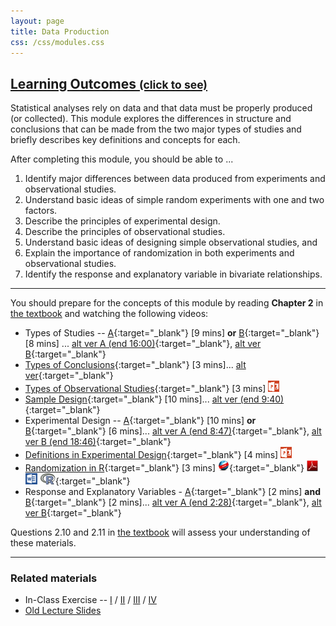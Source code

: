 ```yaml
---
layout: page
title: Data Production
css: /css/modules.css
---
```


<div class="panel-group-ILOs">
  <div class="panel panel-default">
    <div class="panel-heading">
      <h2 class="panel-title">
        <a data-toggle="collapse" href="#ILOs">Learning Outcomes <small>(click to see)</small></a>
      </h2>
    </div>
    <div id="ILOs" class="panel-collapse collapse">
      <div class="panel-body">
Statistical analyses rely on data and that data must be properly produced (or collected).  This module explores the differences in structure and conclusions that can be made from the two major types of studies and briefly describes key definitions and concepts for each.

<p>After completing this module, you should be able to ...</p>

<ol>
  <li>Identify major differences between data produced from experiments and observational studies.</li>
  <li>Understand basic ideas of simple random experiments with one and two factors.</li>
  <li>Describe the principles of experimental design.</li>
  <li>Describe the principles of observational studies.</li>
  <li>Understand basic ideas of designing simple observational studies, and</li>
  <li>Explain the importance of randomization in both experiments and observational studies.</li>
  <li>Identify the response and explanatory variable in bivariate relationships.</li>
</ol>
      </div>
    </div>
  </div>
</div>

----

You should prepare for the concepts of this module by reading **Chapter 2** in [the textbook](../../book/) and watching the following videos:

* Types of Studies -- [A](https://www.youtube.com/v/qksFkFh2ezo?version=3&autoplay=1&start=456&end=958){:target="_blank"} [9 mins] **or** [B](https://www.youtube.com/v/KDPBD3SPTPY?version=3&autoplay=1){:target="_blank"} [8 mins] ... [alt ver A (end 16:00)](https://www.youtube.com/watch?v=qksFkFh2ezo#t=456){:target="_blank"}, [alt ver B](https://www.youtube.com/watch?v=KDPBD3SPTPY){:target="_blank"}
* [Types of Conclusions](https://www.youtube.com/v/5zkg1w5zoQ0?version=3&autoplay=1&start=1597){:target="_blank"} [3 mins]... [alt ver](https://www.youtube.com/watch?v=5zkg1w5zoQ0#t=1597){:target="_blank"}
* [Types of Observational Studies](https://vimeo.com/user45324800/observationaltypes){:target="_blank"} [3 mins]  [![PowerPoint](../../img/ppt.png)](PPT.pptx)
* [Sample Design](https://www.youtube.com/v/5zkg1w5zoQ0?version=3&autoplay=1&start=20&end=580){:target="_blank"} [10 mins]... [alt ver (end 9:40)](https://www.youtube.com/watch?v=5zkg1w5zoQ0#t=20){:target="_blank"}
* Experimental Design --  [A](https://www.youtube.com/v/v-xnPVCi9wM?version=3&autoplay=1&start=81&end=527){:target="_blank"} [10 mins] **or** [B](https://www.youtube.com/v/5zkg1w5zoQ0?version=3&autoplay=1&start=754&end=1126){:target="_blank"} [6 mins]... [alt ver A (end 8:47)](https://www.youtube.com/watch?v=v-xnPVCi9wM#t=81){:target="_blank"}, [alt ver B (end 18:46)](https://www.youtube.com/watch?v=5zkg1w5zoQ0#t=754){:target="_blank"}
* [Definitions in Experimental Design](https://vimeo.com/user45324800/experimentdefns){:target="_blank"} [4 mins]  [![PowerPoint](../../img/ppt.png)](PPT.pptx)
* [Randomization in R](https://vimeo.com/user45324800/random-numbers){:target="_blank"} [3 mins] [![Web](../../img/web.png)](RHO.html){:target="_blank"}  [![PDF](../../img/pdf.png)](RHO.pdf) [![MSWord](../../img/word.png)](RHO.docx)  [![R](../../img/Rlogo.png)](RHO.R){:target="_blank"}
* Response and Explanatory Variables - [A](https://www.youtube.com/v/bokeTCH2aJY?version=3&autoplay=1&start=60&end=148){:target="_blank"} [2 mins] **and**  [B](https://www.youtube.com/v/bokeTCH2aJY?version=3&autoplay=1&start=378){:target="_blank"} [2 mins]... [alt ver A (end 2:28)](https://www.youtube.com/watch?v=bokeTCH2aJY#t=60){:target="_blank"}, [alt ver B](https://www.youtube.com/watch?v=bokeTCH2aJY#t=378){:target="_blank"}

Questions 2.10 and 2.11 in [the textbook](../../book/) will assess your understanding of these materials.

----

### Related materials

* In-Class Exercise -- [I](CE1.html) / [II](CE2.html) /  [III](CE3.html) / [IV](CE4.html)
* [Old Lecture Slides](PPT_old.pptx)
